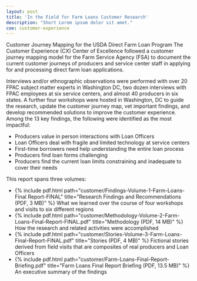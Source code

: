 ```yaml
---
layout: post
title: 'In the Field for Farm Loans Customer Research'
description: "Short Lorem ipsum dolor sit amet."
coe: customer-experience
---
```


Customer Journey Mapping for the USDA Direct Farm Loan Program
The Customer Experience (CX) Center of Excellence followed a customer journey mapping model for the Farm Service Agency (FSA) to document the current customer journeys of producers and service center staff in applying for and processing direct farm loan applications. 

Interviews and/or ethnographic observations were performed with over 20 FPAC subject matter experts in Washington DC, two dozen interviews with FPAC employees at six service centers, and almost 40 producers in six states. A further four workshops were hosted in Washington, DC to guide the research, update the customer journey map, vet important findings, and develop recommended solutions to improve the customer experience.
Among the 13 key findings, the following were identified as the most impactful:
- Producers value in person interactions with Loan Officers
- Loan Officers deal with fragile and limited technology at service centers
- First-time borrowers need help understanding the entire loan process
- Producers find loan forms challenging
- Producers find the current loan limits constraining and inadequate to cover their needs

This report spans three volumes:
- {% include pdf.html path="customer/Findings-Volume-1-Farm-Loans-Final Report-FINAL" title="Research Findings and Recommendations (PDF, 3 MB)" %}
What we learned over the course of four workshops and visits to six different regions
- {% include pdf.html path="customer/Methodology-Volume-2-Farm-Loans-Final-Report-FINAL.pdf" title="Methodology (PDF, 14 MB)" %}
  How the research and related activities were accomplished 
- {% include pdf.html path="customer/Stories-Volume-3-Farm-Loans-Final-Report-FINAL.pdf" title="Stories (PDF, 4 MB)" %}
  Fictional stories derived from field visits that are composites of real producers and Loan Officers
- {% include pdf.html path="customer/Farm-Loans-Final-Report-Briefing.pdf" title="Farm Loans Final Report Briefing (PDF, 13.5 MB)" %}
  An executive summary of the findings

